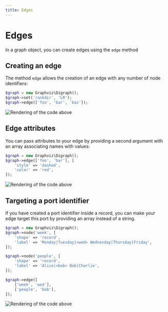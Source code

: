 ```yaml
---
title: Edges
---
```


Edges
=====

In a graph object, you can create edges using the `edge` method

Creating an edge
----------------

The method ``edge`` allows the creation of an edge with any number of node
identifiers:

<!-- Graph -->
```php
$graph = new Graphviz\Digraph();
$graph->set('rankdir', 'LR');
$graph->edge(['foo', 'bar', 'baz']);
```
![Rendering of the code above](_gifs/edges.0.png)

Edge attributes
---------------

You can pass attributes to your edge by providing a second argument with an
array associating names with values:

<!-- Graph -->
```php
$graph = new Graphviz\Digraph();
$graph->edge(['foo', 'bar'], [
    'style' => 'dashed',
    'color' => 'red',
]);
```
![Rendering of the code above](_gifs/edges.1.png)

Targeting a port identifier
---------------------------

If you have created a port identifier inside a record, you can make your edge
target this port by providing an array instead of a string.

<!-- Graph -->
```php
$graph = new Graphviz\Digraph();
$graph->node('week', [
    'shape' => 'record',
    'label' => 'Monday|Tuesday|<wed> Wednesday|Thursday|Friday',
]);

$graph->node('people', [
    'shape' => 'record',
    'label' => 'Alice|<bob> Bob|Charlie',
]);

$graph->edge([
    ['week', 'wed'],
    ['people', 'bob'],
]);
```
![Rendering of the code above](_gifs/edges.2.png)
